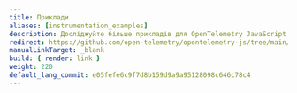```yaml
---
title: Приклади
aliases: [instrumentation_examples]
description: Досліджуйте більше прикладів для OpenTelemetry JavaScript _(зовнішня сторінка)_
redirect: https://github.com/open-telemetry/opentelemetry-js/tree/main/examples
manualLinkTarget: _blank
build: { render: link }
weight: 220
default_lang_commit: e05fefe6c9f7d8b159d9a9a95128098c646c78c4
---
```


